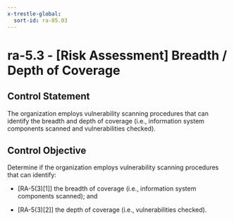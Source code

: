 ```yaml
---
x-trestle-global:
  sort-id: ra-05.03
---
```


# ra-5.3 - \[Risk Assessment\] Breadth / Depth of Coverage

## Control Statement

The organization employs vulnerability scanning procedures that can identify the breadth and depth of coverage (i.e., information system components scanned and vulnerabilities checked).

## Control Objective

Determine if the organization employs vulnerability scanning procedures that can identify:

- \[RA-5(3)[1]\] the breadth of coverage (i.e., information system components scanned); and

- \[RA-5(3)[2]\] the depth of coverage (i.e., vulnerabilities checked).
